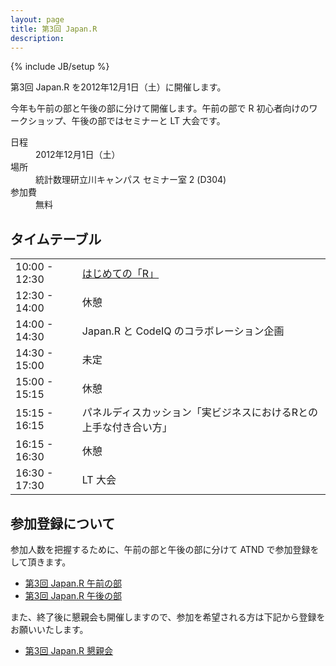 ```yaml
---
layout: page
title: 第3回 Japan.R
description:
---
```

{% include JB/setup %}

第3回 Japan.R を2012年12月1日（土）に開催します。

今年も午前の部と午後の部に分けて開催します。午前の部で R 初心者向けのワークショップ、午後の部ではセミナーと LT 大会です。

<dl class="dl-horizontal">
  <dt>日程</dt>
  <dd>2012年12月1日（土）</dd>
  <dt>場所</dt>
  <dd>統計数理研立川キャンパス セミナー室 2 (D304)</dd>
  <dt>参加費</dt>
  <dd>無料</dd>
</dl>

## タイムテーブル

<table class="table table-bordered table-striped">
  <tr><td>10:00 - 12:30</td><td><a href="/pages/2012/beginner.html">はじめての「R」</a></td></tr>
  <tr><td>12:30 - 14:00</td><td>休憩</td></tr>
  <tr><td>14:00 - 14:30</td><td>Japan.R と CodeIQ のコラボレーション企画</td></tr>
  <tr><td>14:30 - 15:00</td><td>未定</td></tr>
  <tr><td>15:00 - 15:15</td><td>休憩</td></tr>
  <tr><td>15:15 - 16:15</td><td>パネルディスカッション「実ビジネスにおけるRとの上手な付き合い方」</td></tr>
  <tr><td>16:15 - 16:30</td><td>休憩</td></tr>
  <tr><td>16:30 - 17:30</td><td>LT 大会</td></tr>
</table>

## 参加登録について
参加人数を把握するために、午前の部と午後の部に分けて ATND で参加登録をして頂きます。

* [第3回 Japan.R 午前の部](http://atnd.org/events/33933)
* [第3回 Japan.R 午後の部](http://atnd.org/events/33934)

また、終了後に懇親会も開催しますので、参加を希望される方は下記から登録をお願いいたします。

* [第3回 Japan.R 懇親会](http://atnd.org/events/33935)
